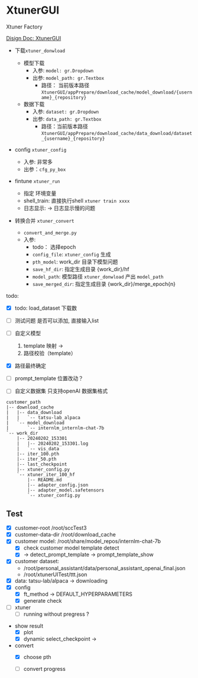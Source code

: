 # XtunerGUI
Xtuner Factory 

[Disign Doc: XtunerGUI](https://aab2vs0do9o.feishu.cn/docx/JWkbdoDiboVKBAxUyQvcg9MQnbb?from=from_copylink)



- 下载`xtuner_donwload`
  - 模型下载
    - 入参: `model: gr.Dropdown`
    - 出参: `model_path: gr.Textbox`
      - 路径： 当前版本路径 `XtunerGUI/appPrepare/download_cache/model_download/{username}_{repository}`
  - 数据下载
    - 入参: `dataset: gr.Dropdown`
    - 出参: `data_path: gr.Textbox`
      - 路径：当前版本路径 `XtunerGUI/appPrepare/download_cache/data_download/dataset_{username}_{repository}`

- config `xtuner_config`
  - 入参: 非常多
  - 出参：`cfg_py_box`

- fintune `xtuner_run`
  - 指定 环境变量
  - shell_train: 直接执行shell `xtuner train xxxx` 
  - 日志显示: ->  日志显示慢的问题 

- 转换合并 `xtuner_convert`
  - `convert_and_merge.py`
  - 入参: 
    - todo： 选择epoch
    - `config_file`: `xtuner_config` 生成
    - `pth_model`: work_dir 目录下模型问题 
    - `save_hf_dir`: 指定生成目录 {work_dir}/hf
    - `model_path`: 模型路径 `xtuner_donwload` 产出 `model_path`
    - `save_merged_dir`: 指定生成目录 {work_dir}/merge_epoch{n}


todo: 
  - [X] todo: load_dataset 下载数 
  - [ ] 测试问题 是否可以添加,  直接输入list 
  - [ ] 自定义模型 
     1. template 映射 -> 
     2. 路径校验（template）
  - [X] 路径最终确定
  - [ ] prompt_template 位置改动？
  - [ ] 自定义数据集 只支持openAI 数据集格式


```text
customer_path  
|-- download_cache
|   |-- data_download
|   |   `-- tatsu-lab_alpaca
|   `-- model_download
|       `-- internlm_internlm-chat-7b
`-- work_dir
    |-- 20240202_153301
    |   |-- 20240202_153301.log
    |   `-- vis_data
    |-- iter_100.pth
    |-- iter_50.pth
    |-- last_checkpoint
    |-- xtuner_config.py
    `-- xtuner_iter_100_hf
        |-- README.md
        |-- adapter_config.json
        |-- adapter_model.safetensors
        `-- xtuner_config.py

```


## Test
- [X] customer-root /root/sccTest3
- [X] customer-data-dir /root/download_cache
- [X] customer model: /root/share/model_repos/internlm-chat-7b
  - [X] check customer model template detect
  - [X] -> detect_prompt_template -> prompt_template_show
- [X] customer dataset: 
  - /root/personal_assistant/data/personal_assistant_openai_final.json 
  - /root/xtunerUITest/ttt.json
- [X] data: tatsu-lab/alpaca -> downloading
- [X] config
  - [X] ft_method -> DEFAULT_HYPERPARAMETERS
  - [X] generate check
- [ ] xtuner
  - [ ] running without pregress ?
- show result
  - [X] plot
  - [X] dynamic select_checkpoint -> 
- convert
  - [X] choose pth
  - [ ] convert progress






